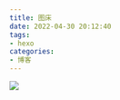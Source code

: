 ```yaml
---
title: 图床
date: 2022-04-30 20:12:40
tags:
- hexo
categories:
- 博客
---
```


![](https://cdn.jsdelivr.net/gh/253715/253715-imgs/images/20220501211224.png)